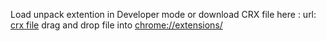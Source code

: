 Load unpack extention in Developer mode
or download CRX file here : 
url: [crx file]( https://github.com/wh0am3y3/Rf4-Chrom-Extention/raw/refs/heads/main/RF4-Chrome-Extension.crx )
drag and drop file into [chrome://extensions/](chrome://extensions/)
